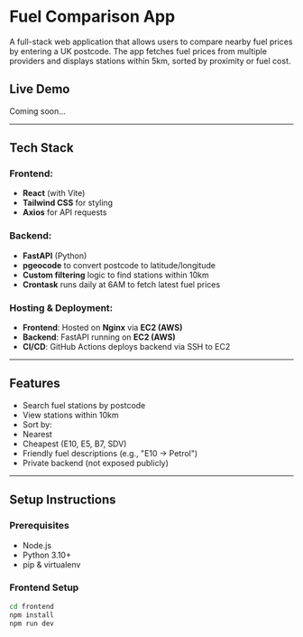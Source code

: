 #  Fuel Comparison App

A full-stack web application that allows users to compare nearby fuel prices by entering a UK postcode. The app fetches fuel prices from multiple providers and displays stations within 5km, sorted by proximity or fuel cost.

##  Live Demo

Coming soon...

---

##  Tech Stack

### Frontend:
- **React** (with Vite)
- **Tailwind CSS** for styling
- **Axios** for API requests

### Backend:
- **FastAPI** (Python)
- **pgeocode** to convert postcode to latitude/longitude
- **Custom filtering** logic to find stations within 10km
- **Crontask** runs daily at 6AM to fetch latest fuel prices

### Hosting & Deployment:
- **Frontend**: Hosted on **Nginx** via **EC2 (AWS)**
- **Backend**: FastAPI running on **EC2 (AWS)**
- **CI/CD**: GitHub Actions deploys backend via SSH to EC2

---

## Features

-  Search fuel stations by postcode
-  View stations within 10km
-  Sort by:
  - Nearest
  - Cheapest (E10, E5, B7, SDV)
-  Friendly fuel descriptions (e.g., "E10 → Petrol")
-  Private backend (not exposed publicly)

---

## Setup Instructions

### Prerequisites

- Node.js
- Python 3.10+
- pip & virtualenv

### Frontend Setup

```bash
cd frontend
npm install
npm run dev
